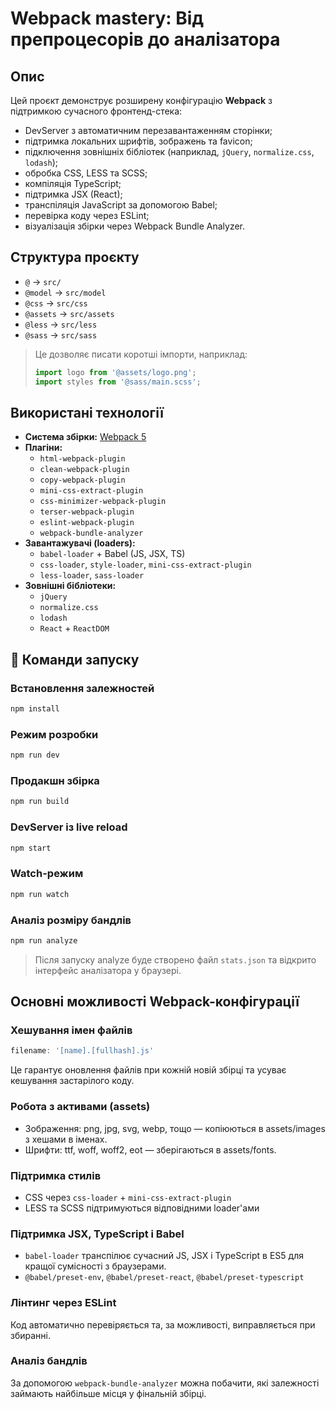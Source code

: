 # Webpack mastery: Від препроцесорів до аналізатора

## Опис

Цей проєкт демонструє розширену конфігурацію **Webpack** з підтримкою сучасного фронтенд-стека:

- DevServer з автоматичним перезавантаженням сторінки;
- підтримка локальних шрифтів, зображень та favicon;
- підключення зовнішніх бібліотек (наприклад, `jQuery`, `normalize.css`, `lodash`);
- обробка CSS, LESS та SCSS;
- компіляція TypeScript;
- підтримка JSX (React);
- транспіляція JavaScript за допомогою Babel;
- перевірка коду через ESLint;
- візуалізація збірки через Webpack Bundle Analyzer.

## Структура проєкту

- `@` → `src/`
- `@model` → `src/model`
- `@css` → `src/css`
- `@assets` → `src/assets`
- `@less` → `src/less`
- `@sass` → `src/sass`

> Це дозволяє писати коротші імпорти, наприклад:
> ```js
> import logo from '@assets/logo.png';
> import styles from '@sass/main.scss';
> ```

## Використані технології

- **Система збірки:** [Webpack 5](https://webpack.js.org/)
- **Плагіни:**
  - `html-webpack-plugin`
  - `clean-webpack-plugin`
  - `copy-webpack-plugin`
  - `mini-css-extract-plugin`
  - `css-minimizer-webpack-plugin`
  - `terser-webpack-plugin`
  - `eslint-webpack-plugin`
  - `webpack-bundle-analyzer`
- **Завантажувачі (loaders):**
  - `babel-loader` + Babel (JS, JSX, TS)
  - `css-loader`, `style-loader`, `mini-css-extract-plugin`
  - `less-loader`, `sass-loader`
- **Зовнішні бібліотеки:**
  - `jQuery`
  - `normalize.css`
  - `lodash`
  - `React` + `ReactDOM`

## 🚀 Команди запуску

### Встановлення залежностей
```bash
npm install
```
### Режим розробки
```bash
npm run dev
```
### Продакшн збірка
```bash
npm run build
```
### DevServer із live reload
```bash
npm start
```
### Watch-режим
```bash
npm run watch
```
### Аналіз розміру бандлів
```bash
npm run analyze
```
> Після запуску analyze буде створено файл `stats.json` та відкрито інтерфейс аналізатора у браузері.

## Основні можливості Webpack-конфігурації
### Хешування імен файлів

```js
filename: '[name].[fullhash].js'
```
Це гарантує оновлення файлів при кожній новій збірці та усуває кешування застарілого коду.

### Робота з активами (assets)

- Зображення: png, jpg, svg, webp, тощо — копіюються в assets/images з хешами в іменах.
- Шрифти: ttf, woff, woff2, eot — зберігаються в assets/fonts.

### Підтримка стилів

- CSS через `css-loader` + `mini-css-extract-plugin`
- LESS та SCSS підтримуються відповідними loader'ами

### Підтримка JSX, TypeScript і Babel

- `babel-loader` транспілює сучасний JS, JSX і TypeScript в ES5 для кращої сумісності з браузерами.
- `@babel/preset-env`, `@babel/preset-react`, `@babel/preset-typescript`

### Лінтинг через ESLint

Код автоматично перевіряється та, за можливості, виправляється при збиранні.

### Аналіз бандлів

За допомогою `webpack-bundle-analyzer` можна побачити, які залежності займають найбільше місця у фінальній збірці.